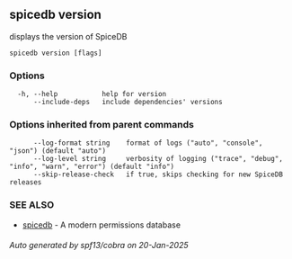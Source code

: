 ## spicedb version

displays the version of SpiceDB

```
spicedb version [flags]
```

### Options

```
  -h, --help           help for version
      --include-deps   include dependencies' versions
```

### Options inherited from parent commands

```
      --log-format string    format of logs ("auto", "console", "json") (default "auto")
      --log-level string     verbosity of logging ("trace", "debug", "info", "warn", "error") (default "info")
      --skip-release-check   if true, skips checking for new SpiceDB releases
```

### SEE ALSO

* [spicedb](spicedb.md)	 - A modern permissions database

###### Auto generated by spf13/cobra on 20-Jan-2025
